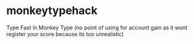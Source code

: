 # monkeytypehack
Type Fast In Monkey Type (no point of using for account gain as it wont register your score because its too unrealistic)
